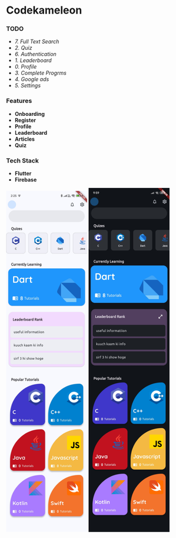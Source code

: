 # Codekameleon

### TODO
* *7. Full Text Search*
* *2. Quiz*
* *6. Authentication*
* *1. Leaderboard*
* *0. Profile*
* *3. Complete Progrms*
* *4. Google ads*
* *5. Settings*

### Features
* **Onboarding**
* **Register**
* **Profile**
* **Leaderboard**
* **Articles**
* **Quiz**

### Tech Stack
* **Flutter**
* **Firebase**

<img src="https://github.com/raghav042/codekameleon/blob/raghav/screenshots/home_light.jpg" width="220">
<img src="https://github.com/raghav042/codekameleon/blob/raghav/screenshots/home_dark.jpg" width="220">




